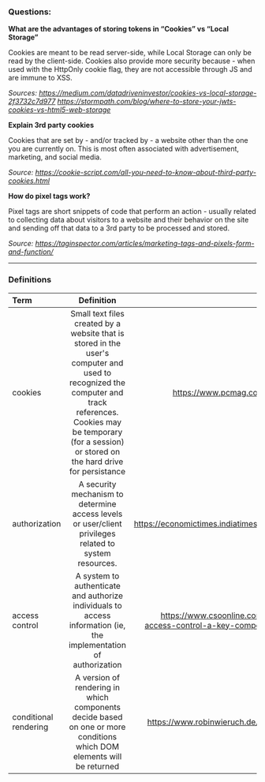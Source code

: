 ### Questions:

**What are the advantages of storing tokens in “Cookies” vs “Local Storage”**

Cookies are meant to be read server-side, while Local Storage can only be read by the client-side.  Cookies also provide more security  because - when used with the HttpOnly cookie flag, they are not accessible through JS and are immune to XSS.

*Sources:* 
*https://medium.com/datadriveninvestor/cookies-vs-local-storage-2f3732c7d977*
*https://stormpath.com/blog/where-to-store-your-jwts-cookies-vs-html5-web-storage*

**Explain 3rd party cookies**

Cookies that are set by - and/or tracked by - a website other than the one you are currently on.  This is most often associated with advertisement, marketing, and social media.

*Source: https://cookie-script.com/all-you-need-to-know-about-third-party-cookies.html*

**How do pixel tags work?**

Pixel tags are short snippets of code that perform an action - usually related to collecting data about visitors to a website and their behavior on the site and sending off that data to a 3rd party to be processed and stored.

*Source: https://taginspector.com/articles/marketing-tags-and-pixels-form-and-function/*

---

### Definitions

|Term|Definition|Source|
|:--|:-:|--:|
|cookies|Small text files created by a website that is stored in the user's computer and used to recognized the computer and track references.  Cookies may be temporary (for a session) or stored on the hard drive for persistance|https://www.pcmag.com/encyclopedia/term/cookie|
|authorization|A security mechanism to determine access levels or user/client privileges related to system resources.|https://economictimes.indiatimes.com/definition/authorization|
|access control|A system to authenticate and authorize individuals to access information (ie, the implementation of authorization|https://www.csoonline.com/article/3251714/what-is-access-control-a-key-component-of-data-security.html|
|conditional rendering|A version of rendering in which components decide based on one or more conditions which DOM elements will be returned|https://www.robinwieruch.de/conditional-rendering-react|

